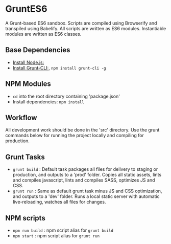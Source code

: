 # GruntES6

A Grunt-based ES6 sandbox. Scripts are compiled using Browserify and transpiled using Babelify. All scripts are written as ES6 modules. Instantiable modules are written as ES6 classes.


## Base Dependencies

- [Install Node.js:](https://nodejs.org/)
- [Install Grunt-CLI:](https://gruntjs.com/), `npm install grunt-cli -g`


## NPM Modules

- `cd` into the root directory containing 'package.json'
- Install dependencies: `npm install`


## Workflow

All development work should be done in the 'src' directory. Use the grunt commands below for running the project locally and compiling for production.


## Grunt Tasks

- `grunt build` : Default task packages all files for delivery to staging or production, and outputs to a 'prod' folder. Copies all static assets, lints and compiles javascript, lints and compiles SASS, optimizes JS and CSS.
- `grunt run` : Same as default grunt task minus JS and CSS optimization, and outputs to a 'dev' folder. Runs a local static server with automatic live-reloading, watches all files for changes.


## NPM scripts

- `npm run build` : npm script alias for `grunt build`
- `npm start` : npm script alias for `grunt run`
